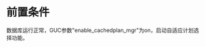# 前置条件<a name="ZH-CN_TOPIC_0000001367914645"></a>

数据库运行正常，GUC参数"enable\_cachedplan\_mgr"为on，启动自适应计划选择功能。


